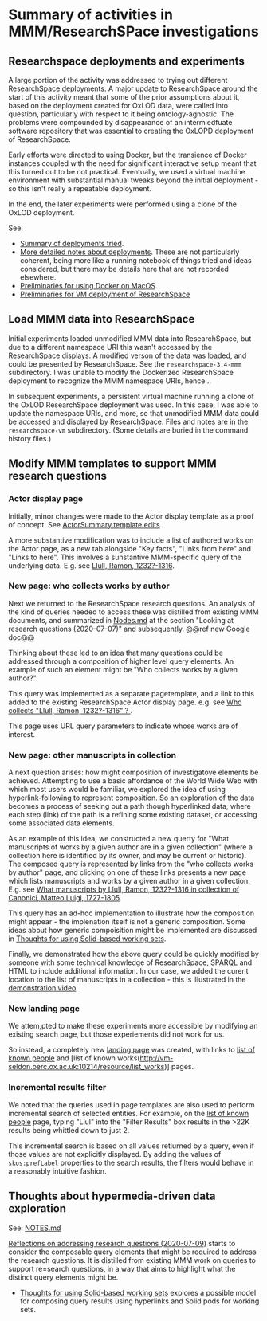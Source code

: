 # Summary of activities in MMM/ResearchSPace investigations

## Researchspace deployments and experiments

A large portion of the activity was addressed to trying out different ResearchSpace deployments.  A major update to ResearchSpace around the start of this activity meant that some of the prior assumptions about it, based on the deployment created for OxLOD data, were called into question, particularly with respect to it being ontology-agnostic.  The problems were compounded by disappearance of an intermiedfuate software repository that was essential to creating the OxLOPD deployment of ResearchSpace.

Early efforts were directed to using Docker, but the transience of Docker instances coupled with the need for significant interactive setup meant that this turned out to be not practical.  Eventually, we used a virtual machine environment with substantial manual tweaks beyond the initial deployment - so this isn't really a repeatable deployment.

In the end, the later experiments were performed using a clone of the OxLOD deployment.

See:

- [Summary of deployments tried](./Deployment-options-review.md).
- [More detailed notes about deployments](./NOTES.md).  These are not particularly coherent, being more like a running notebook of things tried and ideas considered, but there may be details here that are not recorded elsewhere.
- [Preliminaries for using Docker on MacOS](./Docker-setup-MacOS-preliminaries.md).
- [Preliminaries for VM deployment of ResearchSpace](./researchspace-vm/README.md)


## Load MMM data into ResearchSpace

Initial experiments loaded unmodified MMM data into ResearchSpace, but due to a different namespace URI this wasn't accessed by the ResearchSpace displays.  A modified verson of the data was loaded, and could be presented by ResearchSpace.  See the `researchspace-3.4-mmm` subdirectory.  I was unable to modify the Dockerized ResearchSpace deployment to recognize the MMM namespace URIs, hence...

In subsequent experiments, a persistent virtual machine running a clone of the OxLOD ResearchSpace deployment was used.  In this case, I was able to update the namespace URIs, and more, so that unmodified MMM data could be accessed and displayed by ResearchSpace.  Files and notes are in the `researchspace-vm` subdirectory.  (Some details are buried in the command history files.)


## Modify MMM templates to support MMM research questions

### Actor display page

Initially, minor changes were made to the Actor display template as a proof of concept.  See [ActorSummary.template.edits](./ActorSummary.template.edits).

A more substantive modification was to include a list of authored works on the Actor page, as a new tab alongside "Key facts", "Links from here" and "Links to here".  This involves a sunstantive MMM-specific query of the underlying data.  E.g. see [Llull, Ramon, 1232?-1316](http://vm-seldon.oerc.ox.ac.uk:10214/resource/?uri=http%3A%2F%2Fldf.fi%2Fmmm%2Factor%2Fbodley_person_120696927).


### New page: who collects works by author

Next we returned to the ResearchSpace research questions.  An analysis of the kind of queries needed to access these was distilled from existing MMM documents, and summarized in [Nodes.md](./NOTES.md) at the section "Looking at research questions (2020-07-07)" and subsequently.  @@ref new Google doc@@

Thinking about these led to an idea that many questions could be addressed through a composition of higher level query elements.  An example of such an element might be "Who collects works by a given author?".

This query was implemented as a separate pagetemplate, and a link to this added to the existing ResearchSpace Actor display page.  e.g. see [Who collects "Llull, Ramon, 1232?-1316" ? ](http://vm-seldon.oerc.ox.ac.uk:10214/resource/who_collects?actor=http://ldf.fi/mmm/actor/bodley_person_120696927&actorName=%22Llull,%20Ramon,%201232?-1316%22).

This page uses URL query parameters to indicate whose works are of interest.


### New page: other manuscripts in collection

A next question arises: how might composition of investigatove elements be achieved.  Attempting to use a basic affordance of the World Wide Web with which most users would be familiar, we explored the idea of using hyperlink-following to represent composition.  So an exploration of the data becomes a process of seeking out a path though hyperlinked data, where each step (link) of the path is a refining some existing dataset, or accessing some associated data elements.

As an example of this idea, we constructed a new querty for "What manuscripts of works by a given author are in a given collection" (where a collection here is identified by its owner, and may be current or historic).  The composed query is represented by links from the "who collects works by author" page, and clicking on one of these links presents a new page which lists manuscripts and works by a given author in a given collection.  E.g. see [What manuscripts by Llull, Ramon, 1232?-1316 in collection of Canonici, Matteo Luigi, 1727-1805](http://vm-seldon.oerc.ox.ac.uk:10214/resource/mss_by_collection_author?actor=http://ldf.fi/mmm/actor/bodley_person_120696927&collector=http://ldf.fi/mmm/actor/bodley_person_2384880).

This query has an ad-hoc implementation to illustrate how the composition might appear - the implenation itself is not a generic composition.  Some ideas about how generic compoisition might be implemented are discussed in [Thoughts for using Solid-based working sets](https://github.com/gklyne/mmm-researchspace/blob/master/NOTES.md#thoughts-for-using-solid-based-working-sets).

Finally, we demonstrated how the above query could be quickly modified by someone with some technical knowledge of ResearchSpace, SPARQL and HTML to include additional information.  In our case, we added the curent location to the list of manuscripts in a collection - this is illustrated in the [demonstration video](http://annalist.net/media/researchspace_mmm.mp4).


### New landing page

We attem,pted to make these experiments more accessible by modifying an existing search page, but those experiements did not work for us.

So instead, a completely new [landing page](http://vm-seldon.oerc.ox.ac.uk:10214/resource/:MMM_landing_page) was created, with links to [list of known people](http://vm-seldon.oerc.ox.ac.uk:10214/resource/list_people) and [list of known works(http://vm-seldon.oerc.ox.ac.uk:10214/resource/list_works)] pages.


### Incremental results filter

We noted that the queries used in page templates are also used to perform incremental search of selected entities.  For example, on the [list of known people](http://vm-seldon.oerc.ox.ac.uk:10214/resource/list_people) page, typing "Llul" into the "Filter Results" box results in the >22K results being whittled down to just 2.

This incremental search is based on all values retiurned by a query, even if those values are not explicitly displayed.  By adding the values of `skos:prefLabel` properties to the search results, the filters would behave in a reasonably intuitive fashion.


## Thoughts about hypermedia-driven data exploration

See: [NOTES.md](./NOTES.md)

[Reflections on addressing research questions (2020-07-09)](https://github.com/gklyne/mmm-researchspace/blob/master/NOTES.md#reflections-on-addressing-research-questions-2020-07-09) starts to consider the composable query elements that might be required to address the research questions.  It is distilled from existing MMM work on queries to support re=search questions, in a way that aims to highlight what the distinct query elements might be.

- [Thoughts for using Solid-based working sets](https://github.com/gklyne/mmm-researchspace/blob/master/NOTES.md#thoughts-for-using-solid-based-working-sets) explores a possible model for composing query results using hyperlinks and Solid pods for working sets.

